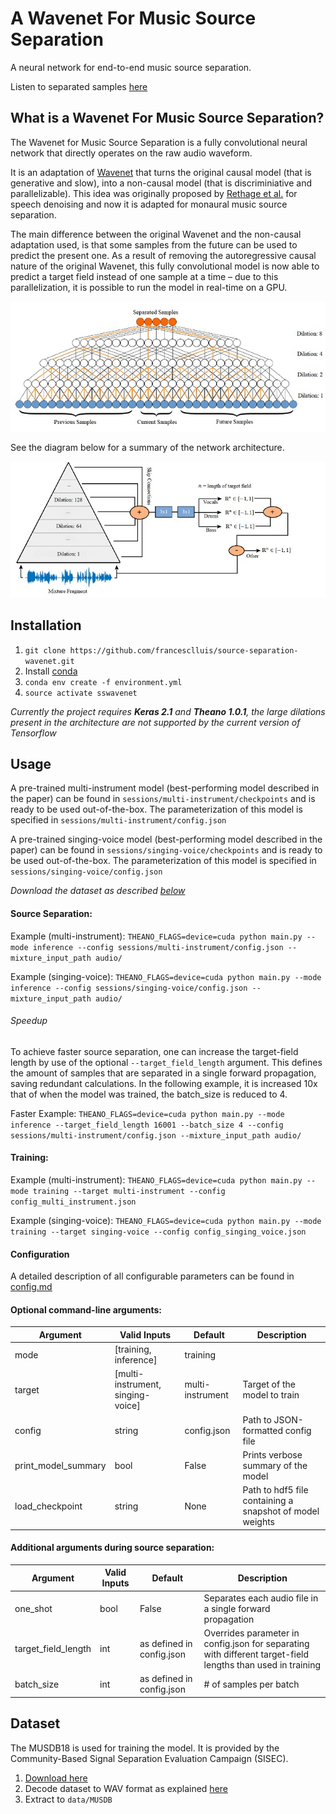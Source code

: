 A Wavenet For Music Source Separation
====

A neural network for end-to-end music source separation.

Listen to separated samples [here](http://jordipons.me/apps/end-to-end-music-source-separation/)

What is a Wavenet For Music Source Separation?
-----

The Wavenet for Music Source Separation is a fully convolutional neural network that directly operates on the raw audio waveform.

It is an adaptation of [Wavenet](https://deepmind.com/blog/wavenet-generative-model-raw-audio/) that turns the original causal model (that is generative and slow), into a non-causal model (that is discriminiative and parallelizable). This idea was originally proposed by [Rethage et al.](https://arxiv.org/abs/1706.07162) for speech denoising and now it is adapted for monaural music source separation.

The main difference between the original Wavenet and the non-causal adaptation used, is that some samples from the future can be used to predict the present one. As a result of removing the autoregressive causal nature of the original Wavenet, this fully convolutional model is now able to predict a target field instead of one sample at a time – due to this parallelization, it is possible to run the model in real-time on a GPU.

<img src="img/wavenet_target_field.jpg">

See the diagram below for a summary of the network architecture.

<img src="img/wavenet_diagram.jpg">

Installation
-----
1. `git clone https://github.com/francesclluis/source-separation-wavenet.git`
2. Install [conda](https://conda.io/docs/user-guide/install/index.html)
3. `conda env create -f environment.yml`
4. `source activate sswavenet`

*Currently the project requires **Keras 2.1** and **Theano 1.0.1**, the large dilations present in the architecture are not supported by the current version of Tensorflow*

Usage
-----

A pre-trained multi-instrument model (best-performing model described in the paper) can be found in `sessions/multi-instrument/checkpoints` and is ready to be used out-of-the-box. The parameterization of this model is specified in `sessions/multi-instrument/config.json`

A pre-trained singing-voice model (best-performing model described in the paper) can be found in `sessions/singing-voice/checkpoints` and is ready to be used out-of-the-box. The parameterization of this model is specified in `sessions/singing-voice/config.json`

*Download the dataset as described [below](https://github.com/francesclluis/source-separation-wavenet#dataset)*

#### Source Separation:

Example (multi-instrument): `THEANO_FLAGS=device=cuda python main.py --mode inference --config sessions/multi-instrument/config.json --mixture_input_path audio/`

Example (singing-voice): `THEANO_FLAGS=device=cuda python main.py --mode inference --config sessions/singing-voice/config.json --mixture_input_path audio/`

###### Speedup
To achieve faster source separation, one can increase the target-field length by use of the optional `--target_field_length` argument. This defines the amount of samples that are separated in a single forward propagation, saving redundant calculations. In the following example, it is increased 10x that of when the model was trained, the batch_size is reduced to 4.

Faster Example: `THEANO_FLAGS=device=cuda python main.py --mode inference --target_field_length 16001 --batch_size 4 --config sessions/multi-instrument/config.json --mixture_input_path audio/`

#### Training:

Example (multi-instrument): `THEANO_FLAGS=device=cuda python main.py --mode training --target multi-instrument --config config_multi_instrument.json`

Example (singing-voice): `THEANO_FLAGS=device=cuda python main.py --mode training --target singing-voice --config config_singing_voice.json`

#### Configuration
A detailed description of all configurable parameters can be found in [config.md](https://github.com/francesclluis/source-separation-wavenet/blob/master/config.md)

#### Optional command-line arguments:
Argument | Valid Inputs | Default | Description
-------- | ---- | ---------- | -----
mode | [training, inference] | training |
target | [multi-instrument, singing-voice] | multi-instrument | Target of the model to train
config | string | config.json | Path to JSON-formatted config file
print_model_summary | bool | False | Prints verbose summary of the model
load_checkpoint | string | None | Path to hdf5 file containing a snapshot of model weights

#### Additional arguments during source separation:
Argument | Valid Inputs | Default | Description
-------- | ------------ | ------- | -----------
one_shot | bool | False | Separates each audio file in a single forward propagation
target_field_length | int | as defined in config.json | Overrides parameter in config.json for separating with different target-field lengths than used in training
batch_size | int | as defined in config.json | # of samples per batch

Dataset
-----

The MUSDB18 is used for training the model. It is provided by the Community-Based Signal Separation Evaluation Campaign (SISEC). 

1. [Download here](https://sigsep.github.io/datasets/musdb.html#download)
2. Decode dataset to WAV format as explained [here](https://github.com/sigsep/sigsep-mus-io)
3. Extract to `data/MUSDB`
